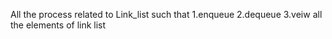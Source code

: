 All the process related to Link_list such that 
1.enqueue
2.dequeue
3.veiw all the elements of link list

 
